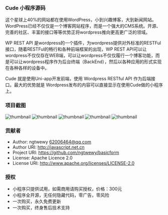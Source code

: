 ### Cude 小程序源码

这个星球上40%的网站都在使用WordPress，小到兴趣博客，大到新闻网站。WordPress已经不仅仅是一个博客网站程序，而是一个强大的CMS系统。开源、完善的社区、丰富的接口等等优势正将wordpress推向更高更广泛的领域。

WP REST API 是wordpress的一个插件，为wordpress提供对外标准的RESTFul接口，随着RESTFul的畅行和各种前端框架的出现，WP REST API可以让wordpress不仅仅存在WEB端，可以让wordpress不仅仅履行一个博客功能，而是可以让wordpress程序作为后台终端（BackEnd），然后以各种应用的形式实现在各种各样的设备中。

Cude 就是使用Uni-app开发前端，使用 Wordpress RESTful API 作为后端接口。最大的优势就是 Wordpress发布的内容可以直接显示在使用Cude做的小程序上。


### 项目截图
![thumbnail](./static/images/screenshot/img-01.jpeg)
![thumbnail](./static/images/screenshot/img-02.jpeg)
![thumbnail](./static/images/screenshot/img-03.jpeg)
![thumbnail](./static/images/screenshot/img-04.jpeg)
![thumbnail](./static/images/screenshot/img-05.jpeg)


### 贡献者
 - Author: ngtwewy <62006464@qq.com>
 - Author URI: http://javascript.net.cn
 - Project URI: https://github.com/ngtwewy/basicform
 - License: Apache Licence 2.0
 - License URI: http://www.apache.org/licenses/LICENSE-2.0


### 授权
- 小程序只提供试用，如需商用请购买授权，价格：300元
- 小程序全开源，无任何隐藏代码，零广告，零风险
- 一次购买，永久免费更新
- 一次购买，终身售后技术支持




